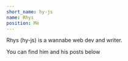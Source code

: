 ```yaml
---
short_name: hy-js
name: Rhys
position: Me
---
```

Rhys (hy-js) is a wannabe web dev and writer.

You can find him and his posts below